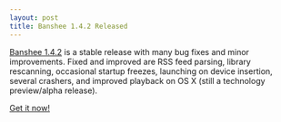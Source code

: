 ```yaml
---
layout: post
title: Banshee 1.4.2 Released
---
```


[Banshee 1.4.2](/download/archives/1.4.2/) is a stable release with many bug fixes and minor improvements.  Fixed and improved are RSS feed parsing, library rescanning, occasional startup freezes, launching on device insertion, several crashers, and improved playback on OS X (still a technology preview/alpha release).

[Get it now!](/download)
